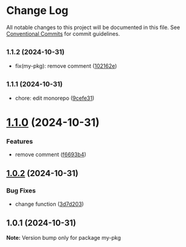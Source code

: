 # Change Log

All notable changes to this project will be documented in this file.
See [Conventional Commits](https://conventionalcommits.org) for commit guidelines.

## <small>1.1.2 (2024-10-31)</small>

* fix(my-pkg): remove comment ([102162e](https://github.com/rudemex/new-lerna/commit/102162e))





## <small>1.1.1 (2024-10-31)</small>

* chore: edit monorepo ([9cefe31](https://github.com/rudemex/new-lerna/commit/9cefe31))





# [1.1.0](https://github.com/rudemex/new-lerna/compare/my-pkg@1.0.2...my-pkg@1.1.0) (2024-10-31)


### Features

* remove comment ([f6693b4](https://github.com/rudemex/new-lerna/commit/f6693b4b904a540406788fe4dd8755bf0c1b4a07))





## [1.0.2](https://github.com/rudemex/new-lerna/compare/my-pkg@1.0.1...my-pkg@1.0.2) (2024-10-31)


### Bug Fixes

* change function ([3d7d203](https://github.com/rudemex/new-lerna/commit/3d7d203b688ea97c2e707e2cd6d3f3ed3650cf9e))





## 1.0.1 (2024-10-31)

**Note:** Version bump only for package my-pkg
